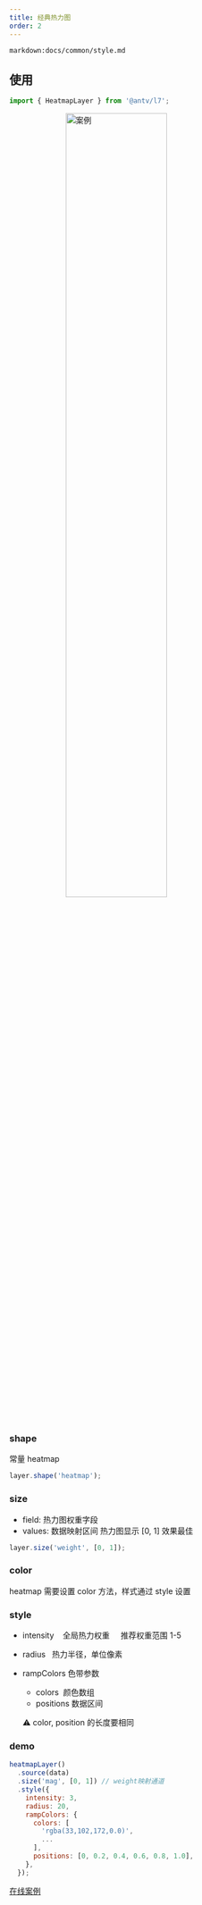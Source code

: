 ```yaml
---
title: 经典热力图
order: 2
---
```

`markdown:docs/common/style.md`

## 使用

```javascript
import { HeatmapLayer } from '@antv/l7';
```

<img width="60%" style="display: block;margin: 0 auto;" alt="案例" src='https://gw.alipayobjects.com/mdn/antv_site/afts/img/A*QstiQq4JBOIAAAAAAAAAAABkARQnAQ'>

### shape

常量 heatmap

```javascript
layer.shape('heatmap');
```

### size

- field: 热力图权重字段
- values: 数据映射区间 热力图显示 [0, 1] 效果最佳

```javascript
layer.size('weight', [0, 1]);
```

### color

heatmap 需要设置 color 方法，样式通过 style 设置

### style

- intensity    全局热力权重     推荐权重范围 1-5
- radius   热力半径，单位像素
- rampColors 色带参数

  - colors  颜色数组
  - positions 数据区间

  ⚠️ color, position 的长度要相同

### demo

```javascript
heatmapLayer()
  .source(data)
  .size('mag', [0, 1]) // weight映射通道
  .style({
    intensity: 3,
    radius: 20,
    rampColors: {
      colors: [
        'rgba(33,102,172,0.0)',
        ...
      ],
      positions: [0, 0.2, 0.4, 0.6, 0.8, 1.0],
    },
  });
```

[在线案例](/zh/examples/heatmap/heatmap#heatmap)
